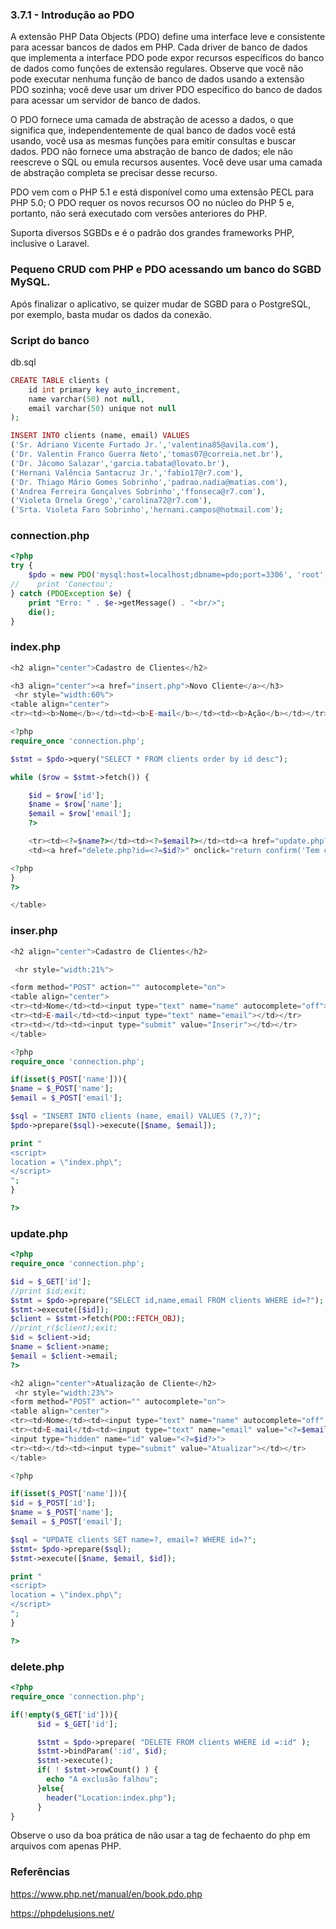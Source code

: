 ### 3.7.1 - Introdução ao PDO

A extensão PHP Data Objects (PDO) define uma interface leve e consistente para acessar bancos de dados em PHP. Cada driver de banco de dados que implementa a interface PDO pode expor recursos específicos do banco de dados como funções de extensão regulares. Observe que você não pode executar nenhuma função de banco de dados usando a extensão PDO sozinha; você deve usar um driver PDO específico do banco de dados para acessar um servidor de banco de dados.

O PDO fornece uma camada de abstração de acesso a dados, o que significa que, independentemente de qual banco de dados você está usando, você usa as mesmas funções para emitir consultas e buscar dados. PDO não fornece uma abstração de banco de dados; ele não reescreve o SQL ou emula recursos ausentes. Você deve usar uma camada de abstração completa se precisar desse recurso.

PDO vem com o PHP 5.1 e está disponível como uma extensão PECL para PHP 5.0; O PDO requer os novos recursos OO no núcleo do PHP 5 e, portanto, não será executado com versões anteriores do PHP.

Suporta diversos SGBDs e é o padrão dos grandes frameworks PHP, inclusive o Laravel.

### Pequeno CRUD com PHP e PDO acessando um banco do SGBD MySQL.

Após finalizar o aplicativo, se quizer mudar de SGBD para o PostgreSQL, por exemplo, basta mudar os dados da conexão.

### Script do banco

db.sql

```php
CREATE TABLE clients (
    id int primary key auto_increment,
    name varchar(50) not null,
    email varchar(50) unique not null
);

INSERT INTO clients (name, email) VALUES 
('Sr. Adriano Vicente Furtado Jr.','valentina85@avila.com'),
('Dr. Valentin Franco Guerra Neto','tomas07@correia.net.br'),
('Dr. Jácomo Salazar','garcia.tabata@lovato.br'),
('Hernani Valência Santacruz Jr.','fabio17@r7.com'),
('Dr. Thiago Mário Gomes Sobrinho','padrao.nadia@matias.com'),
('Andrea Ferreira Gonçalves Sobrinho','ffonseca@r7.com'),
('Violeta Ornela Grego','carolina72@r7.com'),
('Srta. Violeta Faro Sobrinho','hernani.campos@hotmail.com');
```

### connection.php

```php
<?php
try {
    $pdo = new PDO('mysql:host=localhost;dbname=pdo;port=3306', 'root', '');
//    print 'Conectou';
} catch (PDOException $e) {
    print "Erro: " . $e->getMessage() . "<br/>";
    die();
}
```

### index.php

```php
<h2 align="center">Cadastro de Clientes</h2>

<h3 align="center"><a href="insert.php">Novo Cliente</a></h3>
 <hr style="width:60%"> 
<table align="center">
<tr><td><b>Nome</b></td><td><b>E-mail</b></td><td><b>Ação</b></td></tr>

<?php
require_once 'connection.php';

$stmt = $pdo->query("SELECT * FROM clients order by id desc");

while ($row = $stmt->fetch()) {

    $id = $row['id'];
    $name = $row['name'];
    $email = $row['email'];
    ?>

    <tr><td><?=$name?></td><td><?=$email?></td><td><a href="update.php?id=<?=$id?>">Atualizar</a></td>
    <td><a href="delete.php?id=<?=$id?>" onclick="return confirm('Tem certeza de que deseja excluir este cliente ?')">Excluir</a></tr>

<?php
}
?>

</table>
```

### inser.php

```php
<h2 align="center">Cadastro de Clientes</h2>

 <hr style="width:21%"> 

<form method="POST" action="" autocomplete="on">
<table align="center">
<tr><td>Nome</td><td><input type="text" name="name" autocomplete="off"></td></tr>
<tr><td>E-mail</td><td><input type="text" name="email"></td></tr>
<tr><td></td><td><input type="submit" value="Inserir"></td></tr>
</table>

<?php
require_once 'connection.php';

if(isset($_POST['name'])){
$name = $_POST['name'];
$email = $_POST['email'];

$sql = "INSERT INTO clients (name, email) VALUES (?,?)";
$pdo->prepare($sql)->execute([$name, $email]);

print "
<script>
location = \"index.php\";
</script>
";
}

?>
```

### update.php

```php
<?php
require_once 'connection.php';

$id = $_GET['id'];
//print $id;exit;
$stmt = $pdo->prepare("SELECT id,name,email FROM clients WHERE id=?");
$stmt->execute([$id]); 
$client = $stmt->fetch(PDO::FETCH_OBJ);
//print_r($client);exit;
$id = $client->id;
$name = $client->name;
$email = $client->email;
?>

<h2 align="center">Atualização de Cliente</h2>
 <hr style="width:23%"> 
<form method="POST" action="" autocomplete="on">
<table align="center">
<tr><td>Nome</td><td><input type="text" name="name" autocomplete="off" value="<?=$name?>"></td></tr>
<tr><td>E-mail</td><td><input type="text" name="email" value="<?=$email?>"></td></tr>
<input type="hidden" name="id" value="<?=$id?>">
<tr><td></td><td><input type="submit" value="Atualizar"></td></tr>
</table>

<?php

if(isset($_POST['name'])){
$id = $_POST['id'];
$name = $_POST['name'];
$email = $_POST['email'];

$sql = "UPDATE clients SET name=?, email=? WHERE id=?";
$stmt= $pdo->prepare($sql);
$stmt->execute([$name, $email, $id]);

print "
<script>
location = \"index.php\";
</script>
";
}

?>
```

### delete.php

```php
<?php
require_once 'connection.php';

if(!empty($_GET['id'])){
      $id = $_GET['id'];

      $stmt = $pdo->prepare( "DELETE FROM clients WHERE id =:id" );
      $stmt->bindParam(':id', $id);
      $stmt->execute();
      if( ! $stmt->rowCount() ) {
        echo "A exclusão falhou";
      }else{
        header("Location:index.php");
      }
}
```

Observe o uso da boa prática de não usar a tag de fechaento do php em arquivos com apenas PHP.

### Referências

https://www.php.net/manual/en/book.pdo.php

https://phpdelusions.net/
